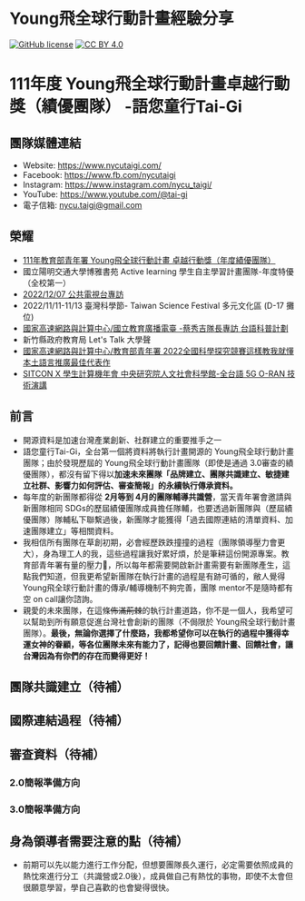 # Young飛全球行動計畫經驗分享
[![GitHub license](https://img.shields.io/badge/license-MIT-blue.svg)](https://raw.githubusercontent.com/kkdai/youtube/master/LICENSE)
[![CC BY 4.0](https://img.shields.io/badge/License-CC%20BY%204.0-lightgrey.svg)](http://creativecommons.org/licenses/by/4.0/)

# 111年度 Young飛全球行動計畫卓越行動獎（績優團隊） -語您童行Tai-Gi 
## 團隊媒體連結
- Website: https://www.nycutaigi.com/
- Facebook: https://www.fb.com/nycutaigi
- Instagram: https://www.instagram.com/nycu_taigi/
- YouTube: https://www.youtube.com/@tai-gi
- 電子信箱: nycu.taigi@gmail.com

## 榮耀
- [111年教育部青年署 Young飛全球行動計畫 卓越行動獎（年度績優團隊）](https://www.edu.tw/News_Content.aspx?n=9E7AC85F1954DDA8&sms=169B8E91BB75571F&s=C27DAF48B7A92FE1)
- 國立陽明交通大學博雅書苑 Active learning 學生自主學習計畫團隊-年度特優（全校第一）
- [2022/12/07 公共電視台專訪](https://youtu.be/bsSH0ZJBX2s)
- 2022/11/11-11/13 臺灣科學節- Taiwan Science Festival 多元文化區 (D-17 攤位)
- [國家高速網路與計算中心/國立教育廣播電臺 -蔡秀吉隊長專訪 台語科普計劃](https://youtu.be/kFLzGh1yYrY)
- 新竹縣政府教育局 Let's Talk 大學聲
- [國家高速網路與計算中心/教育部青年署 2022全國科學探究競賽這樣教我就懂 本土語言推廣最佳代表作](https://youtu.be/M1Y5PLaM8Uw)
- [SITCON X 學生計算機年會 中央研究院人文社會科學館-全台語 5G O-RAN 技術演講](https://sitcon.org/2022/agenda/3a7dd1/)

## 前言
- 開源資料是加速台灣產業創新、社群建立的重要推手之一
- 語您童行Tai-Gi，全台第一個將資料將執行計畫開源的 Young飛全球行動計畫團隊；由於發現歷屆的 Young飛全球行動計畫團隊（即使是通過 3.0審查的績優團隊），都沒有留下得以**加速未來團隊「品牌建立、團隊共識建立、敏捷建立社群、影響力如何評估、審查簡報」的永續執行傳承資料。**
- 每年度的新團隊都得從 **2月等到 4月的團隊輔導共識營**，當天青年署會邀請與新團隊相同 SDGs的歷屆績優團隊成員擔任隊輔，也要透過新團隊與（歷屆績優團隊）隊輔私下聯繫過後，新團隊才能獲得「過去國際連結的清單資料、加速團隊建立」等相關資料。
- 我相信所有團隊在草創初期，必會經歷跌跌撞撞的過程（團隊領導壓力會更大），身為理工人的我，這些過程讓我好累好煩，於是筆耕這份開源專案。教育部青年署有量的壓力🥲，所以每年都需要開啟新計畫需要有新團隊產生，這點我們知道，但我更希望新團隊在執行計畫的過程是有跡可循的，敝人覺得 Young飛全球行動計畫的傳承/輔導機制不夠完善，團隊 mentor不是隨時都有空 on call讓你諮詢。
- 親愛的未來團隊，在這條~~佈滿荊棘~~的執行計畫道路，你不是一個人，我希望可以幫助到所有願意促進台灣社會創新的團隊（不侷限於 Young飛全球行動計畫團隊）。**最後，無論你選擇了什麼路，我都希望你可以在執行的過程中獲得幸運女神的眷顧，等各位團隊未來有能力了，記得也要回饋計畫、回饋社會，讓台灣因為有你們的存在而變得更好！**

## 團隊共識建立（待補）

## 國際連結過程（待補）


## 審查資料（待補）
### 2.0簡報準備方向

### 3.0簡報準備方向

## 身為領導者需要注意的點（待補）
- 前期可以先以能力進行工作分配，但想要團隊長久運行，必定需要依照成員的熱忱來進行分工（共識營或2.0後），成員做自己有熱忱的事物，即使不太會但很願意學習，學自己喜歡的也會變得很快。

